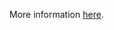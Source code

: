 More information [here](https://docs.prismacloud.io/en/enterprise-edition/policy-reference/aws-policies/aws-networking-policies/ensure-transfer-server-is-not-exposed-publicly).
